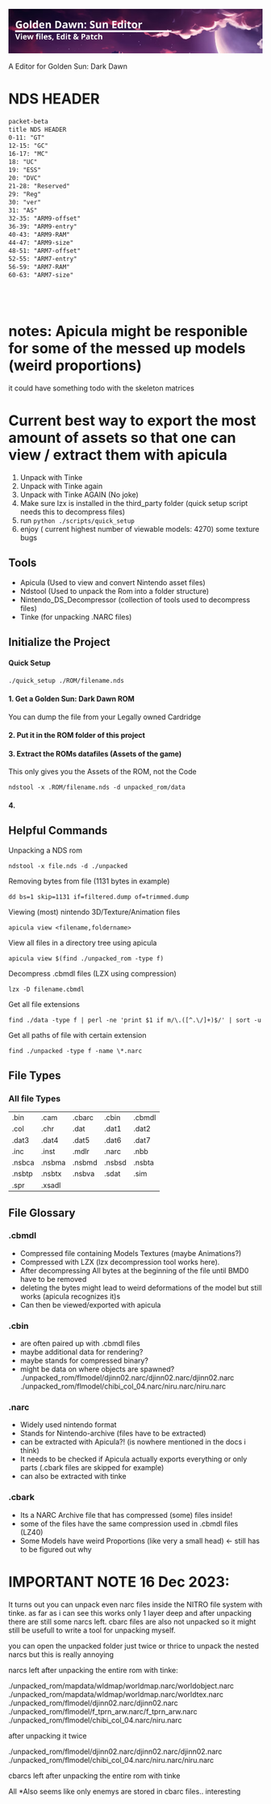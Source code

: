 ![Frame1.png](Frame1.png)

A Editor for Golden Sun: Dark Dawn 

# NDS HEADER

```mermaid
packet-beta
title NDS HEADER
0-11: "GT"
12-15: "GC"
16-17: "MC"
18: "UC"
19: "ESS"
20: "DVC"
21-28: "Reserved"
29: "Reg"
30: "ver"
31: "AS"
32-35: "ARM9-offset"
36-39: "ARM9-entry"
40-43: "ARM9-RAM"
44-47: "ARM9-size"
48-51: "ARM7-offset"
52-55: "ARM7-entry"
56-59: "ARM7-RAM"
60-63: "ARM7-size"




```

# notes: Apicula might be responible for some of the messed up models (weird proportions) 
it could have something todo with the skeleton matrices

# Current best way to export the most amount of assets so that one can view / extract them with apicula

1. Unpack with Tinke 
2. Unpack with Tinke again
3. Unpack with Tinke AGAIN (No joke)
4. Make sure lzx is installed in the third_party folder (quick setup script needs this to decompress files)
5. run `python ./scripts/quick_setup` 
6. enjoy ( current highest number of viewable models: 4270) some texture bugs

## Tools

- Apicula (Used to view and convert Nintendo asset files)
- Ndstool (Used to unpack the Rom into a folder structure)
- Nintendo_DS_Decompressor (collection of tools used to decompress files)
- Tinke (for unpacking .NARC files)

## Initialize the Project

#### Quick Setup

    ./quick_setup ./ROM/filename.nds

#### 1. Get a Golden Sun: Dark Dawn ROM

You can dump the file from your Legally owned Cardridge

#### 2. Put it in the ROM folder of this project

#### 3. Extract the ROMs datafiles (Assets of the game)

This only gives you the Assets of the ROM, not the Code 

    ndstool -x .ROM/filename.nds -d unpacked_rom/data

#### 4.  

## Helpful Commands

Unpacking a NDS rom 

    ndstool -x file.nds -d ./unpacked

Removing bytes from file (1131 bytes in example)

    dd bs=1 skip=1131 if=filtered.dump of=trimmed.dump

Viewing (most) nintendo 3D/Texture/Animation files

    apicula view <filename,foldername>
View all files in a directory tree using apicula 

    apicula view $(find ./unpacked_rom -type f)

Decompress .cbmdl files (LZX using compression)

    lzx -D filename.cbmdl

Get all file extensions

    find ./data -type f | perl -ne 'print $1 if m/\.([^.\/]+)$/' | sort -u

Get all paths of file with certain extension

    find ./unpacked -type f -name \*.narc
## File Types


### All file Types

|        |        |        |        |        |
|--------|--------|--------|--------|--------|
|.bin    |.cam    |.cbarc  |.cbin   |.cbmdl  |
|.col    |.chr    |.dat    |.dat1   |.dat2   |
|.dat3   |.dat4   |.dat5   |.dat6   |.dat7   |
|.inc    |.inst   |.mdlr   |.narc   |.nbb    |
|.nsbca  |.nsbma  |.nsbmd  |.nsbsd  |.nsbta  |
|.nsbtp  |.nsbtx  |.nsbva  |.sdat   |.sim    |
|.spr    |.xsadl  |

## File Glossary


### .cbmdl

- Compressed file containing Models Textures (maybe Animations?)
- Compressed with LZX (lzx decompression tool works here).
- After decompressing All bytes at the beginning of the file until BMD0 have to be removed 
- deleting the bytes might lead to weird deformations of the model but still works (apicula recognizes it)s
- Can then be viewed/exported with apicula  

### .cbin

- are often paired up with .cbmdl files
- maybe additional data for rendering? 
- maybe stands for compressed binary?
- might be data on where objects are spawned? ./unpacked_rom/flmodel/djinn02.narc/djinn02.narc/djinn02.narc
./unpacked_rom/flmodel/chibi_col_04.narc/niru.narc/niru.narc

### .narc

- Widely used nintendo format
- Stands for Nintendo-archive (files have to be extracted)
- can be extracted with Apicula?! (is nowhere mentioned in the docs i think)
- It needs to be checked if Apicula actually exports everything or only parts (.cbark files are skipped for example)
- can also be extracted with tinke

### .cbark

- Its a NARC Archive file that has compressed (some) files inside!
- some of the files have the same compression used in .cbmdl files (LZ40)
- Some Models have weird Proportions (like very a small head) <- still has to be figured out why



# IMPORTANT NOTE 16 Dec 2023: 

It turns out you can unpack even narc files inside the NITRO file system with tinke. as far as i can see this works only 1 layer deep and after unpacking there are still some narcs left. cbarc files are also not unpacked so it might still be usefull to write a tool for unpacking myself.

you can open the unpacked folder just twice or thrice to unpack the nested narcs but this is really annoying

narcs left after unpacking the entire rom with tinke:

./unpacked_rom/mapdata/wldmap/worldmap.narc/worldobject.narc
./unpacked_rom/mapdata/wldmap/worldmap.narc/worldtex.narc
./unpacked_rom/flmodel/djinn02.narc/djinn02.narc
./unpacked_rom/flmodel/f_tprn_arw.narc/f_tprn_arw.narc
./unpacked_rom/flmodel/chibi_col_04.narc/niru.narc

after unpacking it twice

./unpacked_rom/flmodel/djinn02.narc/djinn02.narc/djinn02.narc
./unpacked_rom/flmodel/chibi_col_04.narc/niru.narc/niru.narc

cbarcs left after unpacking the entire rom with tinke

All 
*Also seems like only enemys are stored in cbarc files.. interesting 
